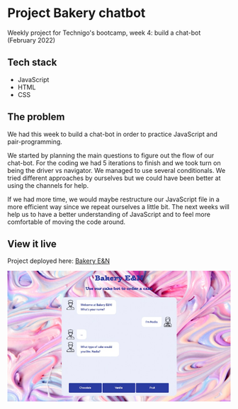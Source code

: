 # Project Bakery chatbot

Weekly project for Technigo's bootcamp, week 4: build a chat-bot (February 2022)

## Tech stack

- JavaScript
- HTML
- CSS

## The problem

We had this week to build a chat-bot in order to practice JavaScript and pair-programming.

We started by planning the main questions to figure out the flow of our chat-bot. For the coding we had 5 iterations to finish and we took turn on being the driver vs navigator. We managed to use several conditionals. We tried different approaches by ourselves but we could have been better at using the channels for help.  

If we had more time, we would maybe restructure our JavaScript file in a more efficient way since we repeat ourselves a little bit. The next weeks will help us to have a better understanding of JavaScript and to feel more comfortable of moving the code around.

## View it live

Project deployed here: [Bakery E&N](https://cake-bot.netlify.app/)

<div align="center">
  <img src="screenshot.jpg" />
</div>

